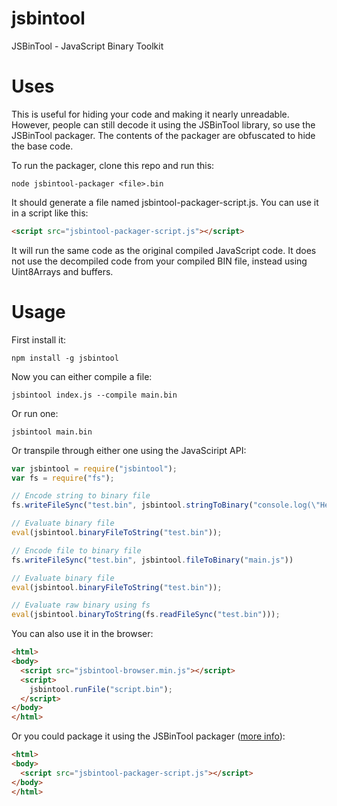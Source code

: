 # jsbintool
JSBinTool - JavaScript Binary Toolkit

# Uses
This is useful for hiding your code and making it nearly unreadable. However, people can still decode it using the JSBinTool library, so use the JSBinTool packager. The contents of the packager are obfuscated to hide the base code.

To run the packager, clone this repo and run this:
```
node jsbintool-packager <file>.bin
```
It should generate a file named jsbintool-packager-script.js. You can use it in a script like this:
```html
<script src="jsbintool-packager-script.js"></script>
```
It will run the same code as the original compiled JavaScript code. It does not use the decompiled code from your compiled BIN file, instead using Uint8Arrays and buffers.

# Usage
First install it:
```
npm install -g jsbintool
```
Now you can either compile a file:
```
jsbintool index.js --compile main.bin
```
Or run one:
```
jsbintool main.bin
```
Or transpile through either one using the JavaSciript API:
```javascript
var jsbintool = require("jsbintool");
var fs = require("fs");

// Encode string to binary file
fs.writeFileSync("test.bin", jsbintool.stringToBinary("console.log(\"Hello World!\")"))

// Evaluate binary file
eval(jsbintool.binaryFileToString("test.bin"));

// Encode file to binary file
fs.writeFileSync("test.bin", jsbintool.fileToBinary("main.js"))

// Evaluate binary file
eval(jsbintool.binaryFileToString("test.bin"));

// Evaluate raw binary using fs
eval(jsbintool.binaryToString(fs.readFileSync("test.bin")));
```
You can also use it in the browser:
```html
<html>
<body>
  <script src="jsbintool-browser.min.js"></script>
  <script>
    jsbintool.runFile("script.bin");
  </script>
</body>
</html>
```
Or you could package it using the JSBinTool packager ([more info](https://github.com/Unzor/jsbintool#uses)):
```html
<html>
<body>
  <script src="jsbintool-packager-script.js"></script>
</body>
</html>
```
